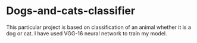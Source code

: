 # Dogs-and-cats-classifier
This particular project is based on classification of an animal whether it is a dog or cat. I have used VGG-16 neural network to train my model.
